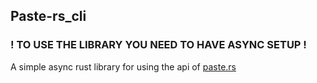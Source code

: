 <!--
 Copyright 2022 Canvas02.
 SPDX-License-Identifier: MIT
-->

## Paste-rs_cli


 ### ! TO USE THE LIBRARY YOU NEED TO HAVE ASYNC SETUP !
 A simple async rust library for using the api of [paste.rs](https://paste.rs) 
